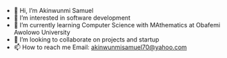 - 👋 Hi, I’m Akinwunmi Samuel
- 👀 I’m interested in software development
- 🌱 I’m currently learning Computer Science with MAthematics at Obafemi Awolowo University
- 💞️ I’m looking to collaborate on projects and startup
- 📫 How to reach me Email: akinwunmisamuel70@yahoo.com

<!---
Kouzin1/Kouzin1 is a ✨ special ✨ repository because its `README.md` (this file) appears on your GitHub profile.
You can click the Preview link to take a look at your changes.
--->
